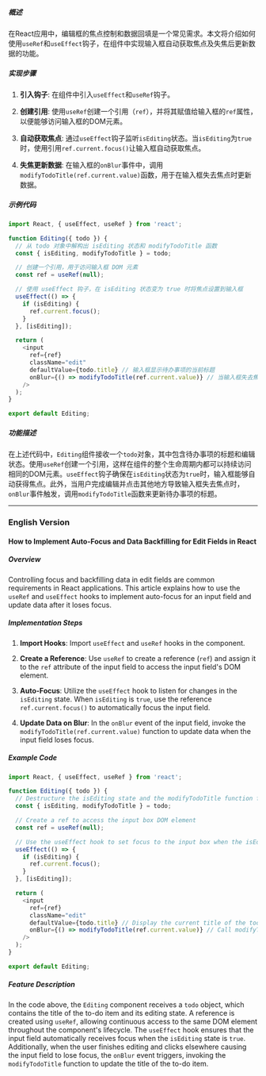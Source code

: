 ##### 概述
在React应用中，编辑框的焦点控制和数据回填是一个常见需求。本文将介绍如何使用`useRef`和`useEffect`钩子，在组件中实现输入框自动获取焦点及失焦后更新数据的功能。

##### 实现步骤

1. **引入钩子**: 在组件中引入`useEffect`和`useRef`钩子。
  
2. **创建引用**: 使用`useRef`创建一个引用（`ref`），并将其赋值给输入框的`ref`属性，以便能够访问输入框的DOM元素。

3. **自动获取焦点**: 通过`useEffect`钩子监听`isEditing`状态。当`isEditing`为`true`时，使用引用`ref.current.focus()`让输入框自动获取焦点。

4. **失焦更新数据**: 在输入框的`onBlur`事件中，调用`modifyTodoTitle(ref.current.value)`函数，用于在输入框失去焦点时更新数据。

##### 示例代码

```javascript
import React, { useEffect, useRef } from 'react';

function Editing({ todo }) {
  // 从 todo 对象中解构出 isEditing 状态和 modifyTodoTitle 函数
  const { isEditing, modifyTodoTitle } = todo;

  // 创建一个引用，用于访问输入框 DOM 元素
  const ref = useRef(null);

  // 使用 useEffect 钩子，在 isEditing 状态变为 true 时将焦点设置到输入框
  useEffect(() => {
    if (isEditing) {
      ref.current.focus();
    }
  }, [isEditing]);

  return (
    <input
      ref={ref}
      className="edit"
      defaultValue={todo.title} // 输入框显示待办事项的当前标题
      onBlur={() => modifyTodoTitle(ref.current.value)} // 当输入框失去焦点时，调用 modifyTodoTitle 更新标题
    />
  );
}

export default Editing;
```

##### 功能描述
在上述代码中，`Editing`组件接收一个`todo`对象，其中包含待办事项的标题和编辑状态。使用`useRef`创建一个引用，这样在组件的整个生命周期内都可以持续访问相同的DOM元素。`useEffect`钩子确保在`isEditing`状态为`true`时，输入框能够自动获得焦点。此外，当用户完成编辑并点击其他地方导致输入框失去焦点时，`onBlur`事件触发，调用`modifyTodoTitle`函数来更新待办事项的标题。

---

### English Version

#### How to Implement Auto-Focus and Data Backfilling for Edit Fields in React

##### Overview
Controlling focus and backfilling data in edit fields are common requirements in React applications. This article explains how to use the `useRef` and `useEffect` hooks to implement auto-focus for an input field and update data after it loses focus.

##### Implementation Steps

1. **Import Hooks**: Import `useEffect` and `useRef` hooks in the component.

2. **Create a Reference**: Use `useRef` to create a reference (`ref`) and assign it to the `ref` attribute of the input field to access the input field's DOM element.

3. **Auto-Focus**: Utilize the `useEffect` hook to listen for changes in the `isEditing` state. When `isEditing` is `true`, use the reference `ref.current.focus()` to automatically focus the input field.

4. **Update Data on Blur**: In the `onBlur` event of the input field, invoke the `modifyTodoTitle(ref.current.value)` function to update data when the input field loses focus.

##### Example Code

```javascript
import React, { useEffect, useRef } from 'react';

function Editing({ todo }) {
  // Destructure the isEditing state and the modifyTodoTitle function from the todo object
  const { isEditing, modifyTodoTitle } = todo;

  // Create a ref to access the input box DOM element
  const ref = useRef(null);

  // Use the useEffect hook to set focus to the input box when the isEditing state becomes true
  useEffect(() => {
    if (isEditing) {
      ref.current.focus();
    }
  }, [isEditing]);

  return (
    <input
      ref={ref}
      className="edit"
      defaultValue={todo.title} // Display the current title of the todo item in the input box
      onBlur={() => modifyTodoTitle(ref.current.value)} // Call modifyTodoTitle to update the title when the input box loses focus
    />
  );
}

export default Editing;
```

##### Feature Description
In the code above, the `Editing` component receives a `todo` object, which contains the title of the to-do item and its editing state. A reference is created using `useRef`, allowing continuous access to the same DOM element throughout the component's lifecycle. The `useEffect` hook ensures that the input field automatically receives focus when the `isEditing` state is `true`. Additionally, when the user finishes editing and clicks elsewhere causing the input field to lose focus, the `onBlur` event triggers, invoking the `modifyTodoTitle` function to update the title of the to-do item.